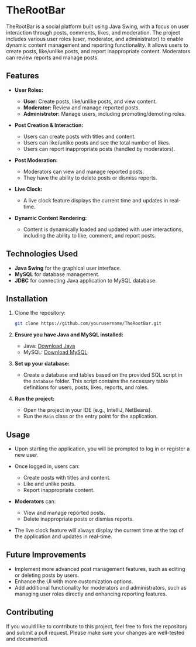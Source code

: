 # TheRootBar

TheRootBar is a social platform built using Java Swing, with a focus on user interaction through posts, comments, likes, and moderation. The project includes various user roles (user, moderator, and administrator) to enable dynamic content management and reporting functionality. It allows users to create posts, like/unlike posts, and report inappropriate content. Moderators can review reports and manage posts.

## Features

- **User Roles:**
  - **User:** Create posts, like/unlike posts, and view content.
  - **Moderator:** Review and manage reported posts.
  - **Administrator:** Manage users, including promoting/demoting roles.
  
- **Post Creation & Interaction:**
  - Users can create posts with titles and content.
  - Users can like/unlike posts and see the total number of likes.
  - Users can report inappropriate posts (handled by moderators).

- **Post Moderation:**
  - Moderators can view and manage reported posts.
  - They have the ability to delete posts or dismiss reports.

- **Live Clock:**
  - A live clock feature displays the current time and updates in real-time.

- **Dynamic Content Rendering:**
  - Content is dynamically loaded and updated with user interactions, including the ability to like, comment, and report posts.

## Technologies Used

- **Java Swing** for the graphical user interface.
- **MySQL** for database management.
- **JDBC** for connecting Java application to MySQL database.

## Installation

1. Clone the repository:

   ```bash
   git clone https://github.com/yourusername/TheRootBar.git
    ```

2. **Ensure you have Java and MySQL installed:**
   - Java: [Download Java](https://www.oracle.com/java/technologies/javase-jdk11-downloads.html)
   - MySQL: [Download MySQL](https://dev.mysql.com/downloads/installer/)

3. **Set up your database:**
   - Create a database and tables based on the provided SQL script in the `database` folder. This script contains the necessary table definitions for users, posts, likes, reports, and roles.

4. **Run the project:**
   - Open the project in your IDE (e.g., IntelliJ, NetBeans).
   - Run the `Main` class or the entry point for the application.

## Usage

- Upon starting the application, you will be prompted to log in or register a new user.
- Once logged in, users can:
  - Create posts with titles and content.
  - Like and unlike posts.
  - Report inappropriate content.
  
- **Moderators** can:
  - View and manage reported posts.
  - Delete inappropriate posts or dismiss reports.

- The live clock feature will always display the current time at the top of the application and updates in real-time.

## Future Improvements

- Implement more advanced post management features, such as editing or deleting posts by users.
- Enhance the UI with more customization options.
- Add additional functionality for moderators and administrators, such as managing user roles directly and enhancing reporting features.

## Contributing

If you would like to contribute to this project, feel free to fork the repository and submit a pull request. Please make sure your changes are well-tested and documented.

